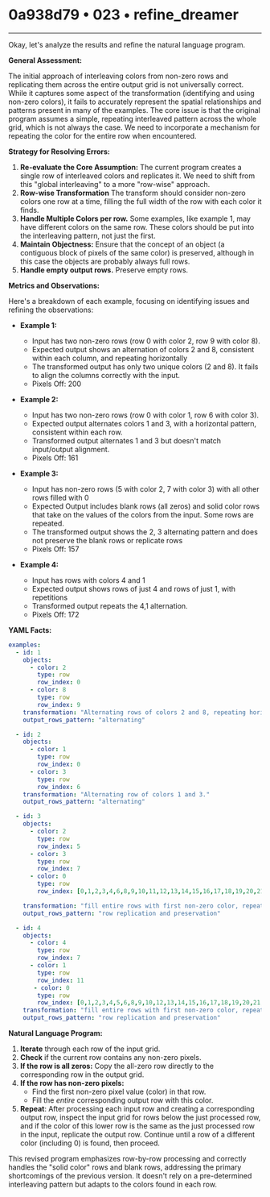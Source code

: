 # 0a938d79 • 023 • refine_dreamer

---
Okay, let's analyze the results and refine the natural language program.

**General Assessment:**

The initial approach of interleaving colors from non-zero rows and replicating them across the entire output grid is not universally correct. While it captures some aspect of the transformation (identifying and using non-zero colors), it fails to accurately represent the spatial relationships and patterns present in many of the examples. The core issue is that the original program assumes a simple, repeating interleaved pattern across the whole grid, which is not always the case. We need to incorporate a mechanism for repeating the color for the entire row when encountered.

**Strategy for Resolving Errors:**

1.  **Re-evaluate the Core Assumption:** The current program creates a single row of interleaved colors and replicates it. We need to shift from this "global interleaving" to a more "row-wise" approach.
2. **Row-wise Transformation** The transform should consider non-zero colors one row at a time, filling the full width of the row with each color it finds.
3. **Handle Multiple Colors per row.** Some examples, like example 1, may have different colors on the same row. These colors should be put into the interleaving pattern, not just the first.
4.  **Maintain Objectness:** Ensure that the concept of an object (a contiguous block of pixels of the same color) is preserved, although in this case the objects are probably always full rows.
5. **Handle empty output rows.** Preserve empty rows.

**Metrics and Observations:**

Here's a breakdown of each example, focusing on identifying issues and refining the observations:

*   **Example 1:**
    *   Input has two non-zero rows (row 0 with color 2, row 9 with color 8).
    *   Expected output shows an alternation of colors 2 and 8, consistent within each column, and repeating horizontally
    *   The transformed output has only two unique colors (2 and 8). It fails to align the columns correctly with the input.
    *   Pixels Off: 200

*   **Example 2:**
    *   Input has two non-zero rows (row 0 with color 1, row 6 with color 3).
    *   Expected output alternates colors 1 and 3, with a horizontal pattern, consistent within each row.
    *    Transformed output alternates 1 and 3 but doesn't match input/output alignment.
    *   Pixels Off: 161

*   **Example 3:**
    *   Input has non-zero rows (5 with color 2, 7 with color 3) with all other rows filled with 0
    *    Expected Output includes blank rows (all zeros) and solid color rows that take on the values of the colors from the input. Some rows are repeated.
    *   The transformed output shows the 2, 3 alternating pattern and does not preserve the blank rows or replicate rows
    *   Pixels Off: 157

*   **Example 4:**
    *    Input has rows with colors 4 and 1
    *    Expected output shows rows of just 4 and rows of just 1, with repetitions
    *    Transformed output repeats the 4,1 alternation.
    *   Pixels Off: 172

**YAML Facts:**

```yaml
examples:
  - id: 1
    objects:
      - color: 2
        type: row
        row_index: 0
      - color: 8
        type: row
        row_index: 9
    transformation: "Alternating rows of colors 2 and 8, repeating horizontally."
    output_rows_pattern: "alternating"

  - id: 2
    objects:
      - color: 1
        type: row
        row_index: 0
      - color: 3
        type: row
        row_index: 6
    transformation: "Alternating row of colors 1 and 3."
    output_rows_pattern: "alternating"

  - id: 3
    objects:
      - color: 2
        type: row
        row_index: 5
      - color: 3
        type: row
        row_index: 7
      - color: 0
        type: row
        row_index: [0,1,2,3,4,6,8,9,10,11,12,13,14,15,16,17,18,19,20,21]

    transformation: "fill entire rows with first non-zero color, repeat rows based on input."
    output_rows_pattern: "row replication and preservation"

  - id: 4
    objects:
      - color: 4
        type: row
        row_index: 7
      - color: 1
        type: row
        row_index: 11
       - color: 0
        type: row
        row_index: [0,1,2,3,4,5,6,8,9,10,12,13,14,15,16,17,18,19,20,21,22,23]
    transformation: "fill entire rows with first non-zero color, repeat rows based on input"
    output_rows_pattern: "row replication and preservation"
```

**Natural Language Program:**

1.  **Iterate** through each row of the input grid.
2.  **Check** if the current row contains any non-zero pixels.
3.  **If the row is all zeros:** Copy the all-zero row directly to the corresponding row in the output grid.
4.  **If the row has non-zero pixels:**
    * Find the first non-zero pixel value (color) in that row.
    *   Fill the *entire* corresponding output row with this color.
5.  **Repeat**: After processing each input row and creating a corresponding output row, inspect the input grid for rows below the just processed row, and if the color of this lower row is the same as the just processed row in the input, replicate the output row. Continue until a row of a different color (including 0) is found, then proceed.

This revised program emphasizes row-by-row processing and correctly handles the "solid color" rows and blank rows, addressing the primary shortcomings of the previous version. It doesn't rely on a pre-determined interleaving pattern but adapts to the colors found in each row.

